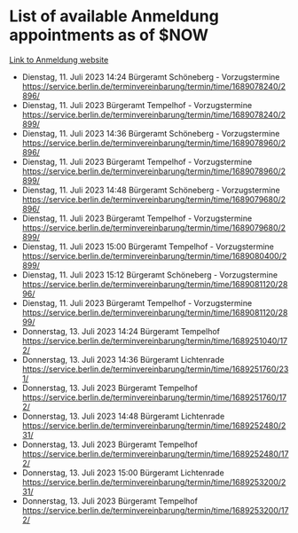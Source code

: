 # List of available Anmeldung appointments as of $NOW
[Link to Anmeldung website](https://service.berlin.de/terminvereinbarung/termin/tag.php?termin=1&anliegen[]=120686&dienstleisterlist=122210,122217,327316,122219,327312,122227,327314,122231,327346,122243,327348,122254,122252,329742,122260,329745,122262,329748,122271,327278,122273,327274,122277,327276,330436,122280,327294,122282,327290,122284,327292,122291,327270,122285,327266,122286,327264,122296,327268,150230,329760,122297,327286,122294,327284,122312,329763,122314,329775,122304,327330,122311,327334,122309,327332,317869,122281,327352,122279,329772,122283,122276,327324,122274,327326,122267,329766,122246,327318,122251,327320,122257,327322,122208,327298,122226,327300&herkunft=http%3A%2F%2Fservice.berlin.de%2Fdienstleistung%2F120686%2F)
- Dienstag, 11. Juli 2023 14:24 Bürgeramt Schöneberg - Vorzugstermine https://service.berlin.de/terminvereinbarung/termin/time/1689078240/2896/
- Dienstag, 11. Juli 2023  Bürgeramt Tempelhof - Vorzugstermine https://service.berlin.de/terminvereinbarung/termin/time/1689078240/2899/
- Dienstag, 11. Juli 2023 14:36 Bürgeramt Schöneberg - Vorzugstermine https://service.berlin.de/terminvereinbarung/termin/time/1689078960/2896/
- Dienstag, 11. Juli 2023  Bürgeramt Tempelhof - Vorzugstermine https://service.berlin.de/terminvereinbarung/termin/time/1689078960/2899/
- Dienstag, 11. Juli 2023 14:48 Bürgeramt Schöneberg - Vorzugstermine https://service.berlin.de/terminvereinbarung/termin/time/1689079680/2896/
- Dienstag, 11. Juli 2023  Bürgeramt Tempelhof - Vorzugstermine https://service.berlin.de/terminvereinbarung/termin/time/1689079680/2899/
- Dienstag, 11. Juli 2023 15:00 Bürgeramt Tempelhof - Vorzugstermine https://service.berlin.de/terminvereinbarung/termin/time/1689080400/2899/
- Dienstag, 11. Juli 2023 15:12 Bürgeramt Schöneberg - Vorzugstermine https://service.berlin.de/terminvereinbarung/termin/time/1689081120/2896/
- Dienstag, 11. Juli 2023  Bürgeramt Tempelhof - Vorzugstermine https://service.berlin.de/terminvereinbarung/termin/time/1689081120/2899/
- Donnerstag, 13. Juli 2023 14:24 Bürgeramt Tempelhof https://service.berlin.de/terminvereinbarung/termin/time/1689251040/172/
- Donnerstag, 13. Juli 2023 14:36 Bürgeramt Lichtenrade https://service.berlin.de/terminvereinbarung/termin/time/1689251760/231/
- Donnerstag, 13. Juli 2023  Bürgeramt Tempelhof https://service.berlin.de/terminvereinbarung/termin/time/1689251760/172/
- Donnerstag, 13. Juli 2023 14:48 Bürgeramt Lichtenrade https://service.berlin.de/terminvereinbarung/termin/time/1689252480/231/
- Donnerstag, 13. Juli 2023  Bürgeramt Tempelhof https://service.berlin.de/terminvereinbarung/termin/time/1689252480/172/
- Donnerstag, 13. Juli 2023 15:00 Bürgeramt Lichtenrade https://service.berlin.de/terminvereinbarung/termin/time/1689253200/231/
- Donnerstag, 13. Juli 2023  Bürgeramt Tempelhof https://service.berlin.de/terminvereinbarung/termin/time/1689253200/172/
